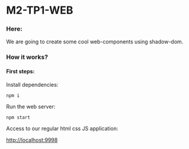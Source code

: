 # M2-TP1-WEB

### Here:

We are going to create some cool web-components using shadow-dom.

### How it works?
#### First steps:

Install dependencies:

`npm i` 

Run the web server:

`npm start`

Access to our regular html css JS application:

[http://localhost:9998](http://localhost:9998)